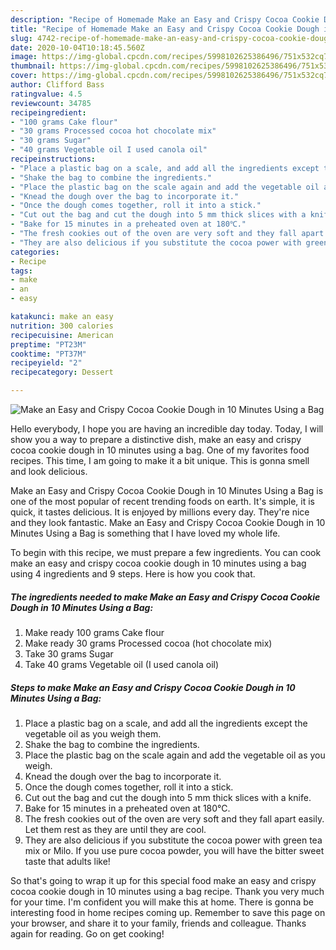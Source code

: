 ```yaml
---
description: "Recipe of Homemade Make an Easy and Crispy Cocoa Cookie Dough in 10 Minutes Using a Bag"
title: "Recipe of Homemade Make an Easy and Crispy Cocoa Cookie Dough in 10 Minutes Using a Bag"
slug: 4742-recipe-of-homemade-make-an-easy-and-crispy-cocoa-cookie-dough-in-10-minutes-using-a-bag
date: 2020-10-04T10:18:45.560Z
image: https://img-global.cpcdn.com/recipes/5998102625386496/751x532cq70/make-an-easy-and-crispy-cocoa-cookie-dough-in-10-minutes-using-a-bag-recipe-main-photo.jpg
thumbnail: https://img-global.cpcdn.com/recipes/5998102625386496/751x532cq70/make-an-easy-and-crispy-cocoa-cookie-dough-in-10-minutes-using-a-bag-recipe-main-photo.jpg
cover: https://img-global.cpcdn.com/recipes/5998102625386496/751x532cq70/make-an-easy-and-crispy-cocoa-cookie-dough-in-10-minutes-using-a-bag-recipe-main-photo.jpg
author: Clifford Bass
ratingvalue: 4.5
reviewcount: 34785
recipeingredient:
- "100 grams Cake flour"
- "30 grams Processed cocoa hot chocolate mix"
- "30 grams Sugar"
- "40 grams Vegetable oil I used canola oil"
recipeinstructions:
- "Place a plastic bag on a scale, and add all the ingredients except the vegetable oil as you weigh them."
- "Shake the bag to combine the ingredients."
- "Place the plastic bag on the scale again and add the vegetable oil as you weigh."
- "Knead the dough over the bag to incorporate it."
- "Once the dough comes together, roll it into a stick."
- "Cut out the bag and cut the dough into 5 mm thick slices with a knife."
- "Bake for 15 minutes in a preheated oven at 180℃."
- "The fresh cookies out of the oven are very soft and they fall apart easily. Let them rest as they are until they are cool."
- "They are also delicious if you substitute the cocoa power with green tea mix or Milo. If you use pure cocoa powder, you will have the bitter sweet taste that adults like!"
categories:
- Recipe
tags:
- make
- an
- easy

katakunci: make an easy 
nutrition: 300 calories
recipecuisine: American
preptime: "PT23M"
cooktime: "PT37M"
recipeyield: "2"
recipecategory: Dessert

---
```



![Make an Easy and Crispy Cocoa Cookie Dough in 10 Minutes Using a Bag](https://img-global.cpcdn.com/recipes/5998102625386496/751x532cq70/make-an-easy-and-crispy-cocoa-cookie-dough-in-10-minutes-using-a-bag-recipe-main-photo.jpg)

Hello everybody, I hope you are having an incredible day today. Today, I will show you a way to prepare a distinctive dish, make an easy and crispy cocoa cookie dough in 10 minutes using a bag. One of my favorites food recipes. This time, I am going to make it a bit unique. This is gonna smell and look delicious.

Make an Easy and Crispy Cocoa Cookie Dough in 10 Minutes Using a Bag is one of the most popular of recent trending foods on earth. It's simple, it is quick, it tastes delicious. It is enjoyed by millions every day. They're nice and they look fantastic. Make an Easy and Crispy Cocoa Cookie Dough in 10 Minutes Using a Bag is something that I have loved my whole life.




To begin with this recipe, we must prepare a few ingredients. You can cook make an easy and crispy cocoa cookie dough in 10 minutes using a bag using 4 ingredients and 9 steps. Here is how you cook that.

<!--inarticleads1-->

##### The ingredients needed to make Make an Easy and Crispy Cocoa Cookie Dough in 10 Minutes Using a Bag:

1. Make ready 100 grams Cake flour
1. Make ready 30 grams Processed cocoa (hot chocolate mix)
1. Take 30 grams Sugar
1. Take 40 grams Vegetable oil (I used canola oil)




<!--inarticleads2-->

##### Steps to make Make an Easy and Crispy Cocoa Cookie Dough in 10 Minutes Using a Bag:

1. Place a plastic bag on a scale, and add all the ingredients except the vegetable oil as you weigh them.
1. Shake the bag to combine the ingredients.
1. Place the plastic bag on the scale again and add the vegetable oil as you weigh.
1. Knead the dough over the bag to incorporate it.
1. Once the dough comes together, roll it into a stick.
1. Cut out the bag and cut the dough into 5 mm thick slices with a knife.
1. Bake for 15 minutes in a preheated oven at 180℃.
1. The fresh cookies out of the oven are very soft and they fall apart easily. Let them rest as they are until they are cool.
1. They are also delicious if you substitute the cocoa power with green tea mix or Milo. If you use pure cocoa powder, you will have the bitter sweet taste that adults like!




So that's going to wrap it up for this special food make an easy and crispy cocoa cookie dough in 10 minutes using a bag recipe. Thank you very much for your time. I'm confident you will make this at home. There is gonna be interesting food in home recipes coming up. Remember to save this page on your browser, and share it to your family, friends and colleague. Thanks again for reading. Go on get cooking!
